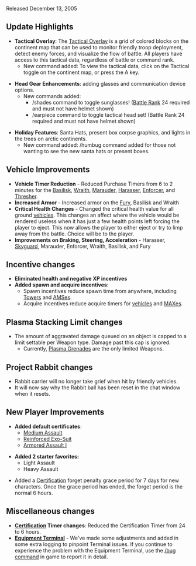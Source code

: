 Released December 13, 2005

## Update Highlights

- **Tactical Overlay**: The
  [Tactical Overlay](../terminology/Tactical_Overlay.md) is a grid of colored
  blocks on the continent map that can be used to monitor friendly troop
  deployment, detect enemy forces, and visualize the flow of battle. All players
  have access to this tactical data, regardless of battle or command rank.
  - New command added: To view the tactical data, click on the Tactical toggle
    on the continent map, or press the A key.

<!-- -->

- **Head Gear Enhancements**: adding glasses and communication device options.
  - New commands added:
    - /shades command to toggle sunglasses!
      ([Battle Rank](../terminology/Battle_Rank.md) 24 required and must not
      have helmet shown)
    - /earpiece command to toggle tactical head set! (Battle Rank 24 required
      and must not have helmet shown)

<!-- -->

- **Holiday Features**: Santa Hats, present box corpse graphics, and lights in
  the trees on arctic continents.
  - New command added: /humbug command added for those not wanting to see the
    new santa hats or present boxes.

## Vehicle Improvements

- **Vehicle Timer Reduction** - Reduced Purchase Timers from 6 to 2 minutes for
  the [Basilisk](../vehicles/Basilisk.md), [Wraith](../vehicles/Wraith.md),
  [Marauder](../vehicles/Marauder.md), [Harasser](../vehicles/Harasser.md),
  [Enforcer](../vehicles/Enforcer.md), and [Thresher](../vehicles/Thresher.md).
- **Increased Armor** - Increased armor on the [Fury](../vehicles/Fury.md),
  Basilisk and Wraith
- **Critical Health Changes** - Changed the critical health value for all ground
  [vehicles](../vehicles/Vehicle.md). This changes an affect where the vehicle
  would be rendered useless when it has just a few health points left forcing
  the player to eject. This now allows the player to either eject or try to limp
  away from the battle. Choice will be to the player.
- **Improvements on Braking, Steering, Acceleration** - Harasser,
  [Skyguard](../vehicles/Skyguard.md), Marauder, Enforcer, Wraith, Basilisk, and
  Fury

## Incentive changes

- **Eliminated health and negative XP incentives**
- **Added spawn and acquire incentives**:
  - Spawn incentives reduce spawn time from anywhere, including
    [Towers](../locations/Towers.md) and
    [AMSes](../vehicles/Advanced_Mobile_Station.md).
  - Acquire incentives reduce acquire timers for
    [vehicles](../vehicles/Vehicle.md) and
    [MAXes](../armor/Mechanized_Assault_Exo-Suit.md).

## Plasma Stacking Limit changes

- The amount of aggravated damage queued on an object is capped to a limit
  settable per Weapon type. Damage past this cap is ignored.
  - Currently, [Plasma Grenades](../weapons/Plasma_grenade.md) are the only
    limited Weapons.

## Project Rabbit changes

- Rabbit carrier will no longer take grief when hit by friendly vehicles.
- It will now say why the Rabbit ball has been reset in the chat window when it
  resets.

## New Player Improvements

- **Added default certificates**:
  - [Medium Assault](../certifications/Medium_Assault.md)
  - [Reinforced Exo-Suit](../armor/Reinforced_Exo-Suit.md)
  - [Armored Assault I](../certifications/Armored_Assault_I.md)

<!-- -->

- **Added 2 starter favorites:**
  - Light Assault
  - Heavy Assault

<!-- -->

- Added a [Certification](../certifications/Certification.md) forget penalty
  grace period for 7 days for new characters. Once the grace period has ended,
  the forget period is the normal 6 hours.

## Miscellaneous changes

- **[Certification](../certifications/Certification.md) Timer changes**: Reduced
  the Certification Timer from 24 to 6 hours.
- **[Equipment Terminal](../items/Equipment_Terminal.md)** - We've made some
  adjustments and added in some extra logging to pinpoint Terminal issues. If
  you continue to experience the problem with the Equipment Terminal, use the
  [/bug command](../chat/In-Game_Commands.md#Other_Commands) in game to
  report it in detail.
